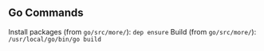 ## Go Commands

Install packages (from `go/src/more/`): `dep ensure`
Build (from `go/src/more/`): `/usr/local/go/bin/go build`

